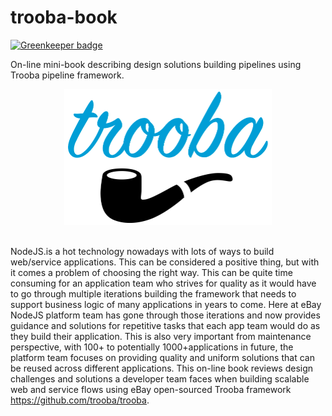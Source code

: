 # trooba-book

[![Greenkeeper badge](https://badges.greenkeeper.io/trooba/trooba-book.svg)](https://greenkeeper.io/)

On-line mini-book describing design solutions building pipelines using Trooba pipeline framework.

<p align="center">
    <img src="https://raw.githubusercontent.com/trooba/branding/master/images/trooba_trans_bg.png" alt="Trooba logo" width="332" /><br /><br />
</p>

NodeJS.is a hot technology nowadays with lots of ways to build web/service applications. This can be considered a positive thing, but with it comes a problem of choosing the right way. This can be quite time consuming for an application team who strives for quality as it would have to go through multiple iterations building the framework that needs to support business logic of many applications in years to come. Here at eBay NodeJS platform team has gone through those iterations and now provides guidance and solutions for repetitive tasks that each app team would do as they build their application. This is also very important from maintenance perspective, with 100+ to potentially 1000+applications in future, the platform team focuses on providing quality and uniform solutions that can be reused across different applications. This on-line book reviews design challenges and solutions a developer team faces when building scalable web and service flows using eBay open-sourced Trooba framework https://github.com/trooba/trooba.
